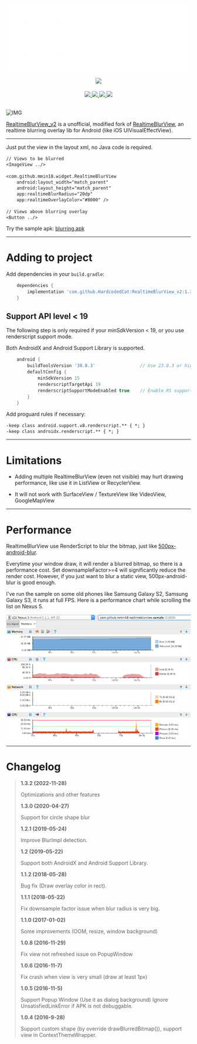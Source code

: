 <p align="center">
  <img src="/imgs/logo.png?raw=true">
</p>
<div align="center">
  <a href="https://github.com/HardcodedCat/RealtimeBlurView_v2/actions/workflows/sample_build.yml?query=branch%3Amaster">
    <img src="https://img.shields.io/github/workflow/status/HardcodedCat/RealtimeBlurView_v2/Sample%20build/master?label=Build&logo=gradle"/>
  </a>
</div>
<br />
<div align="center">
  <a href="https://developer.android.com/about/versions/android-4.0-highlights">
    <img src="https://img.shields.io/static/v1?label=Android&message=4.0.3%2B&color=brightgreen&style=flat&logo=android&logoColor=white"/>
  </a>
  <a href="https://github.com/HardcodedCat/RealtimeBlurView_v2/commits/master">
    <img src="https://img.shields.io/github/last-commit/HardcodedCat/RealtimeBlurView_v2/master?color=informational&label=Updated&logo=github"/>
  </a>
  <a href="https://github.com/HardcodedCat/RealtimeBlurView_v2/releases">
    <img src="https://badgen.net/github/tag/HardcodedCat/RealtimeBlurView_v2?color=orange&icon=terminal&label=Latest"/>
  </a>
  <a href="/LICENSE">
    <img src="https://img.shields.io/badge/License-Apache_v2-informational.svg?logo=apache"/>
  </a>
</div>
<br />

![IMG](imgs/1.gif)

[RealtimeBlurView_v2](https://github.com/HardcodedCat/RealtimeBlurView_v2) is a unofficial, modified fork of [RealtimeBlurView](https://github.com/mmin18/RealtimeBlurView), an realtime blurring overlay lib for Android (like iOS UIVisualEffectView).

***

Just put the view in the layout xml, no Java code is required.

	// Views to be blurred
	<ImageView ../>
	
	<com.github.mmin18.widget.RealtimeBlurView
		android:layout_width="match_parent"
		android:layout_height="match_parent"
		app:realtimeBlurRadius="20dp"
		app:realtimeOverlayColor="#8000" />
	
	// Views above blurring overlay
	<Button ../>

Try the sample apk: [blurring.apk](https://github.com/HardcodedCat/RealtimeBlurView_v2/suites/9075384565/artifacts/420105390)

***

# Adding to project

Add dependencies in your `build.gradle`:

```groovy
	dependencies {
	    implementation 'com.github.HardcodedCat:RealtimeBlurView_v2:1.3.2'
	}
```

## Support API level < 19

The following step is only required if your minSdkVersion < 19, or you use renderscript support mode.

Both AndroidX and Android Support Library is supported.

```groovy
	android {
		buildToolsVersion '30.0.3'                 // Use 23.0.3 or higher
		defaultConfig {
			minSdkVersion 15
			renderscriptTargetApi 19
			renderscriptSupportModeEnabled true    // Enable RS support
		}
	}
```

Add proguard rules if necessary:

```
-keep class android.support.v8.renderscript.** { *; }
-keep class androidx.renderscript.** { *; }
```

***

# Limitations

- Adding multiple RealtimeBlurView (even not visible) may hurt drawing performance, like use it in ListView or RecyclerView.

- It will not work with SurfaceView / TextureView like VideoView, GoogleMapView

***

# Performance

RealtimeBlurView use RenderScript to blur the bitmap, just like [500px-android-blur](https://github.com/500px/500px-android-blur).

Everytime your window draw, it will render a blurred bitmap, so there is a performance cost. Set downsampleFactor>=4 will significantly reduce the render cost. However, if you just want to blur a static view, 500px-android-blur is good enough.

I've run the sample on some old phones like Samsung Galaxy S2, Samsung Galaxy S3, it runs at full FPS. Here is a performance chart while scrolling the list on Nexus 5.

![Nexus5](imgs/2.png)

***

# Changelog
>
> **1.3.2 (2022-11-28)**
>
> Optimizations and other features
>
> **1.3.0 (2020-04-27)**
>
> Support for circle shape blur
>
> **1.2.1 (2019-05-24)**
>
> Improve BlurImpl detection.
>
> **1.2 (2019-05-22)**
>
> Support both AndroidX and Android Support Library.
>
> **1.1.2 (2018-05-28)**
>
> Bug fix (Draw overlay color in rect).
>
> **1.1.1 (2018-05-22)**
>
> Fix downsample factor issue when blur radius is very big.
>
> **1.1.0 (2017-01-02)**
> 
> Some improvements (OOM, resize, window background)
>
> **1.0.8 (2016-11-29)**
> 
> Fix view not refreshed issue on PopupWindow
> 
> **1.0.6 (2016-11-7)**
> 
> Fix crash when view is very small (draw at least 1px)
>
> **1.0.5 (2016-11-5)**
>
> Support Popup Window (Use it as dialog background)
> Ignore UnsatisfiedLinkError if APK is not debuggable.
> 
> **1.0.4 (2016-9-28)**
>
> Support custom shape (by override drawBlurredBitmap()), support view in ContextThemeWrapper.
